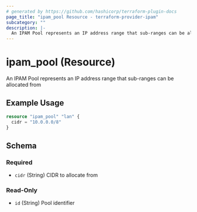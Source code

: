 ```yaml
---
# generated by https://github.com/hashicorp/terraform-plugin-docs
page_title: "ipam_pool Resource - terraform-provider-ipam"
subcategory: ""
description: |-
  An IPAM Pool represents an IP address range that sub-ranges can be allocated from
---
```


# ipam_pool (Resource)

An IPAM Pool represents an IP address range that sub-ranges can be allocated from

## Example Usage

```terraform
resource "ipam_pool" "lan" {
  cidr = "10.0.0.0/8"
}
```

<!-- schema generated by tfplugindocs -->
## Schema

### Required

- `cidr` (String) CIDR to allocate from

### Read-Only

- `id` (String) Pool identifier
